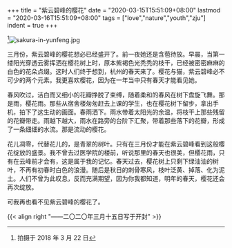 +++
title = "紫云碧峰的樱花"
date = "2020-03-15T15:51:09+08:00"
lastmod = "2020-03-16T15:51:09+08:00"
tags = ["love","nature","youth","zju"]
indent = true
+++

[^1]![sakura-in-yunfeng.jpg](/images/sakura-in-yunfeng.jpg)

三月份，紫云碧峰的樱花想必已经盛开了。前一夜她还是含苞待放。早晨，当第一缕阳光穿透云雾挥洒在樱花树上时，原本紫褐色光秃秃的枝干，已经被密密麻麻的白色的花朵点缀。这时人们终于想到，杭州的春天来了。樱花与猫，紫云碧峰必不可少的两个元素。我更喜欢樱花，因为在一年当中只有春天才能看见她。

春风吹过，洁白而又细小的花瓣挣脱了束缚，随着柔和的春风在树下盘旋飞舞。那是雨，樱花雨。那些从宿舍楼匆匆赶去上课的学生，也在樱花树下留步，拿出手机，拍下了这生动的画面。春雨洒下。雨水带着太阳光的余温，将枝干上那些残留的花瓣带走。雨越下越大，雨水在路旁的台阶下汇聚，带着那些落下的花瓣，形成了一条细细的水流。那是流动的樱花。

花儿凋零，代替花儿的，是青翠的树叶。只有在三月份才能在紫云碧峰看到这般樱花绽放的盛景。我不曾去过医学院的楼前，听说那里的春天也很美，但樱花雨，只有在云峰前才会有，这是属于我的记忆。春天过去，樱花树上只剩下绿油油的树叶，不再有初春时白色的浪漫。随后是秋日的刺骨寒风，枝叶泛黄、掉落、化为泥土。人们不曾为此叹息，反而充满期望，因为你我都知道，明年的春天，樱花还会再次绽放。

可我再也看不见紫云碧峰的樱花了。

{{< align right "——二〇二〇年三月十五日写于开封" >}}

[^1]: 拍摄于 2018 年 3 月 22 日